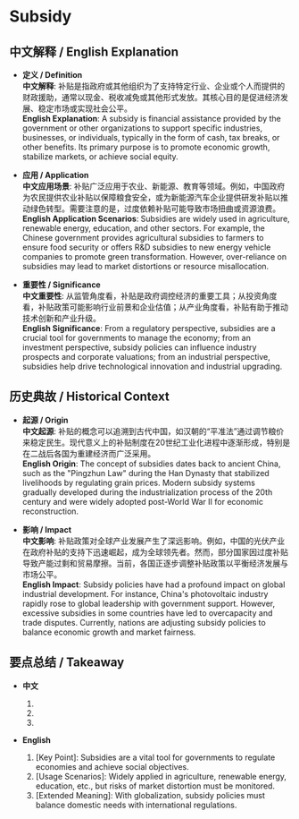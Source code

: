 # Subsidy

## 中文解释 / English Explanation

* **定义 / Definition**  
  **中文解释**: 补贴是指政府或其他组织为了支持特定行业、企业或个人而提供的财政援助，通常以现金、税收减免或其他形式发放。其核心目的是促进经济发展、稳定市场或实现社会公平。  
  **English Explanation**: A subsidy is financial assistance provided by the government or other organizations to support specific industries, businesses, or individuals, typically in the form of cash, tax breaks, or other benefits. Its primary purpose is to promote economic growth, stabilize markets, or achieve social equity.

* **应用 / Application**  
  **中文应用场景**: 补贴广泛应用于农业、新能源、教育等领域。例如，中国政府为农民提供农业补贴以保障粮食安全，或为新能源汽车企业提供研发补贴以推动绿色转型。需要注意的是，过度依赖补贴可能导致市场扭曲或资源浪费。  
  **English Application Scenarios**: Subsidies are widely used in agriculture, renewable energy, education, and other sectors. For example, the Chinese government provides agricultural subsidies to farmers to ensure food security or offers R&D subsidies to new energy vehicle companies to promote green transformation. However, over-reliance on subsidies may lead to market distortions or resource misallocation.

* **重要性 / Significance**  
  **中文重要性**: 从监管角度看，补贴是政府调控经济的重要工具；从投资角度看，补贴政策可能影响行业前景和企业估值；从产业角度看，补贴有助于推动技术创新和产业升级。  
  **English Significance**: From a regulatory perspective, subsidies are a crucial tool for governments to manage the economy; from an investment perspective, subsidy policies can influence industry prospects and corporate valuations; from an industrial perspective, subsidies help drive technological innovation and industrial upgrading.

## 历史典故 / Historical Context

* **起源 / Origin**  
  **中文起源**: 补贴的概念可以追溯到古代中国，如汉朝的“平准法”通过调节粮价来稳定民生。现代意义上的补贴制度在20世纪工业化进程中逐渐形成，特别是在二战后各国为重建经济而广泛采用。  
  **English Origin**: The concept of subsidies dates back to ancient China, such as the "Pingzhun Law" during the Han Dynasty that stabilized livelihoods by regulating grain prices. Modern subsidy systems gradually developed during the industrialization process of the 20th century and were widely adopted post-World War II for economic reconstruction.

* **影响 / Impact**  
  **中文影响**: 补贴政策对全球产业发展产生了深远影响。例如，中国的光伏产业在政府补贴的支持下迅速崛起，成为全球领先者。然而，部分国家因过度补贴导致产能过剩和贸易摩擦。当前，各国正逐步调整补贴政策以平衡经济发展与市场公平。  
  **English Impact**: Subsidy policies have had a profound impact on global industrial development. For instance, China's photovoltaic industry rapidly rose to global leadership with government support. However, excessive subsidies in some countries have led to overcapacity and trade disputes. Currently, nations are adjusting subsidy policies to balance economic growth and market fairness.

## 要点总结 / Takeaway

* **中文**  
  1. [核心价值]: 补贴是政府调控经济和实现社会目标的重要手段。  
  2. [使用场景]: 广泛应用于农业、新能源、教育等领域，但需警惕市场扭曲风险。  
  3. [延伸意义]: 随着全球化发展，补贴政策需兼顾国内需求与国际规则。

* **English**  
  1. [Key Point]: Subsidies are a vital tool for governments to regulate economies and achieve social objectives.  
  2. [Usage Scenarios]: Widely applied in agriculture, renewable energy, education, etc., but risks of market distortion must be monitored.  
  3. [Extended Meaning]: With globalization, subsidy policies must balance domestic needs with international regulations.